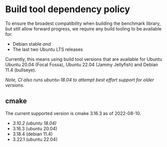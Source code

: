 # Build tool dependency policy

To ensure the broadest compatibility when building the benchmark library, but
still allow forward progress, we require any build tooling to be available for:

* Debian stable _and_
* The last two Ubuntu LTS releases

Currently, this means using build tool versions that are available for Ubuntu
Ubuntu 20.04 (Focal Fossa), Ubuntu 22.04 (Jammy Jellyfish) and Debian 11.4 (bullseye).

_Note, CI also runs ubuntu-18.04 to attempt best effort support for older versions._

## cmake
The current supported version is cmake 3.16.3 as of 2022-08-10.

* _3.10.2 (ubuntu 18.04)_
* 3.16.3 (ubuntu 20.04)
* 3.18.4 (debian 11.4)
* 3.22.1 (ubuntu 22.04)

